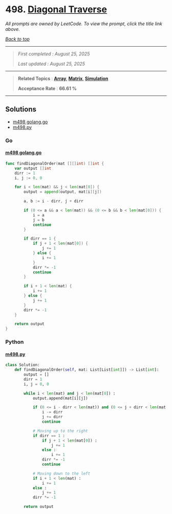 # 498. [Diagonal Traverse](<https://leetcode.com/problems/diagonal-traverse>)

*All prompts are owned by LeetCode. To view the prompt, click the title link above.*

*[Back to top](<../README.md>)*

------

> *First completed : August 25, 2025*
>
> *Last updated : August 25, 2025*

------

> **Related Topics** : **[Array](<by_topic/Array.md>), [Matrix](<by_topic/Matrix.md>), [Simulation](<by_topic/Simulation.md>)**
>
> **Acceptance Rate** : **66.61 %**

------

## Solutions

- [m498 golang.go](<../my-submissions/m498 golang.go>)
- [m498.py](<../my-submissions/m498.py>)
### Go
#### [m498 golang.go](<../my-submissions/m498 golang.go>)
```Go
func findDiagonalOrder(mat [][]int) []int {
    var output []int
    dirr := 1
    i, j := 0, 0

    for i < len(mat) && j < len(mat[0]) {
        output = append(output, mat[i][j])

        a, b := i - dirr, j + dirr

        if (0 <= a && a < len(mat)) && (0 <= b && b < len(mat[0])) {
            i = a
            j = b
            continue
        }

        if dirr == 1 {
            if j + 1 < len(mat[0]) {
                j += 1
            } else {
                i += 1
            }
            dirr *= -1
            continue
        }

        if i + 1 < len(mat) {
            i += 1
        } else {
            j += 1
        }
        dirr *= -1
    }

    return output
}
```

### Python
#### [m498.py](<../my-submissions/m498.py>)
```Python
class Solution:
    def findDiagonalOrder(self, mat: List[List[int]]) -> List[int]:
        output = []
        dirr = 1
        i, j = 0, 0

        while i < len(mat) and j < len(mat[0]) :
            output.append(mat[i][j])

            if (0 <= i - dirr < len(mat)) and (0 <= j + dirr < len(mat[0])) :
                i -= dirr
                j += dirr
                continue

            # Moving up to the right
            if dirr == 1 :
                if j + 1 < len(mat[0]) :
                    j += 1
                else :
                    i += 1
                dirr *= -1
                continue

            # Moving down to the left
            if i + 1 < len(mat) :
                i += 1
            else :
                j += 1
            dirr *= -1

        return output
```

